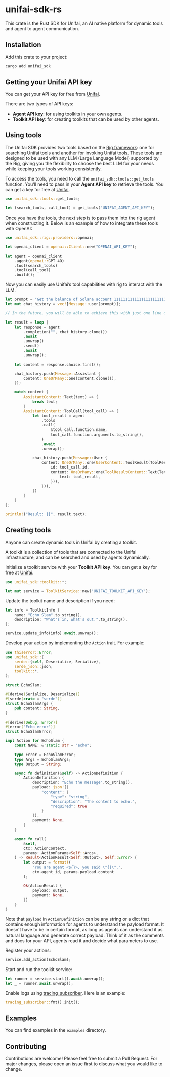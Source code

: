 # unifai-sdk-rs

This crate is the Rust SDK for Unifai, an AI native platform for dynamic tools and agent to agent communication.

## Installation

Add this crate to your project:

```bash
cargo add unifai_sdk
```

## Getting your Unifai API key

You can get your API key for free from [Unifai](https://app.unifai.network/).

There are two types of API keys:

- **Agent API key**: for using toolkits in your own agents.
- **Toolkit API key**: for creating toolkits that can be used by other agents.

## Using tools

The Unifai SDK provides two tools based on the [Rig framework](https://docs.rig.rs): one for searching Unifai tools and another for invoking Unifai tools. These tools are designed to be used with any LLM (Large Language Model) supported by the Rig, giving you the flexibility to choose the best LLM for your needs while keeping your tools working consistently.

To access the tools, you need to call the `unifai_sdk::tools::get_tools` function. You’ll need to pass in your **Agent API key** to retrieve the tools. You can get a key for free at [Unifai](https://app.unifai.network/).

```rust
use unifai_sdk::tools::get_tools;

let (search_tools, call_tool) = get_tools("UNIFAI_AGENT_API_KEY");
```

Once you have the tools, the next step is to pass them into the rig agent when constructing it. Below is an example of how to integrate these tools with OpenAI:

```rust
use unifai_sdk::rig::providers::openai;

let openai_client = openai::Client::new("OPENAI_API_KEY");

let agent = openai_client
    .agent(openai::GPT_4O)
    .tool(search_tools)
    .tool(call_tool)
    .build();
```

Now you can easily use Unifai’s tool capabilities with rig to interact with the LLM.

```rust
let prompt = "Get the balance of Solana account 11111111111111111111111111111111.";
let mut chat_history = vec![Message::user(prompt)];

// In the future, you will be able to achieve this with just one line of code.

let result = loop {
    let response = agent
        .completion("", chat_history.clone())
        .await
        .unwrap()
        .send()
        .await
        .unwrap();

    let content = response.choice.first();

    chat_history.push(Message::Assistant {
        content: OneOrMany::one(content.clone()),
    });

    match content {
        AssistantContent::Text(text) => {
            break text;
        }
        AssistantContent::ToolCall(tool_call) => {
            let tool_result = agent
                .tools
                .call(
                    &tool_call.function.name,
                    tool_call.function.arguments.to_string(),
                )
                .await
                .unwrap();

            chat_history.push(Message::User {
                content: OneOrMany::one(UserContent::ToolResult(ToolResult {
                    id: tool_call.id,
                    content: OneOrMany::one(ToolResultContent::Text(Text {
                        text: tool_result,
                    })),
                })),
            })
        }
    }
};

println!("Result: {}", result.text);
```

## Creating tools

Anyone can create dynamic tools in Unifai by creating a toolkit.

A toolkit is a collection of tools that are connected to the Unifai infrastructure, and can be searched and used by agents dynamically.

Initialize a toolkit service with your **Toolkit API key**. You can get a key for free at [Unifai](https://app.unifai.network/).

```rust
use unifai_sdk::toolkit::*;

let mut service = ToolkitService::new("UNIFAI_TOOLKIT_API_KEY");
```

Update the toolkit name and description if you need:

```rust
let info = ToolkitInfo {
    name: "Echo Slam".to_string(),
    description: "What's in, what's out.".to_string(),
};

service.update_info(info).await.unwrap();
```

Develop your action by implementing the `Action` trait. For example:

```rust
use thiserror::Error;
use unifai_sdk::{
    serde::{self, Deserialize, Serialize},
    serde_json::json,
    toolkit::*,
};

struct EchoSlam;

#[derive(Serialize, Deserialize)]
#[serde(crate = "serde")]
struct EchoSlamArgs {
    pub content: String,
}

#[derive(Debug, Error)]
#[error("Echo error")]
struct EchoSlamError;

impl Action for EchoSlam {
    const NAME: &'static str = "echo";

    type Error = EchoSlamError;
    type Args = EchoSlamArgs;
    type Output = String;

    async fn definition(&self) -> ActionDefinition {
        ActionDefinition {
            description: "Echo the message".to_string(),
            payload: json!({
                "content": {
                    "type": "string",
                    "description": "The content to echo.",
                    "required": true
                }
            }),
            payment: None,
        }
    }

    async fn call(
        &self,
        ctx: ActionContext,
        params: ActionParams<Self::Args>,
    ) -> Result<ActionResult<Self::Output>, Self::Error> {
        let output = format!(
            "You are agent <${}>, you said \"{}\".",
            ctx.agent_id, params.payload.content
        );

        Ok(ActionResult {
            payload: output,
            payment: None,
        })
    }
}
```

Note that `payload` in `ActionDefinition` can be any string or a dict that contains enough information for agents to understand the payload format. It doesn't have to be in certain format, as long as agents can understand it as natural language and generate correct payload. Think of it as the comments and docs for your API, agents read it and decide what parameters to use.

Register your actions:

```rust
service.add_action(EchoSlam);
```

Start and run the toolkit service:

```rust
let runner = service.start().await.unwrap();
let _ = runner.await.unwrap();
```

Enable logs using [tracing_subscriber](https://docs.rs/tracing-subscriber). Here is an example:

```rust
tracing_subscriber::fmt().init();
```

## Examples

You can find examples in the `examples` directory.

## Contributing

Contributions are welcome! Please feel free to submit a Pull Request. For major changes, please open an issue first to discuss what you would like to change.
